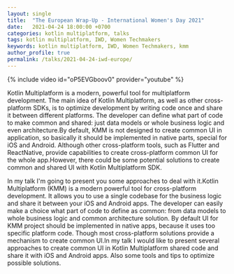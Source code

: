 ```yaml
---
layout: single
title:  "The European Wrap-Up - International Women's Day 2021"
date:   2021-04-24 18:00:00 +0700
categories: kotlin multiplatform, talks
tags: kotlin multiplatform, IWD, Women Techmakers
keywords: kotlin multiplatform, IWD, Women Techmakers, kmm
author_profile: true
permalink: /talks/2021-04-24-iwd-europe/
---
```

{% include video id="oP5EVGboov0" provider="youtube" %}


Kotlin Multiplatform is a modern, powerful tool for multiplatform development. The main idea of Kotlin Multiplatform, as well as other cross-platform SDKs, is to optimize development by writing code once and share it between different platforms. The developer can define what part of code to make common and shared: just data models or whole business logic and even architecture.By default, KMM is not designed to create common UI in application, so basically it should be implemented in native parts, special for iOS and Android. Although other cross-platform tools, such as Flutter and ReactNative, provide capabilities to create cross-platform common UI for the whole app.However, there could be some potential solutions to create common and shared UI with Kotlin Multiplatform SDK. 

In my talk I'm going to present you some approaches to deal with it.Kotlin Multiplatform (KMM) is a modern powerful tool for cross-platform development. It allows you to use a single codebase for the business logic and share it between your iOS and Android apps. The developer can easily make a choice what part of code to define as common: from data models to whole business logic and common architecture solution. By default UI for KMM project should be implemented in native apps, because it uses too specific platform code. Though most cross-platform solutions provide a mechanism to create common UI.In my talk I would like to present several approaches to create common UI in Kotlin Multiplatform shared code and share it with iOS and Android apps. Also some tools and tips to optimize possible solutions.